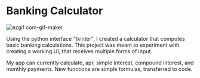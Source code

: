 # Banking Calculator

![ezgif com-gif-maker](https://user-images.githubusercontent.com/106642545/173691078-9f7c1246-8a33-4ec5-b4e9-f71b7127373f.gif)


Using the python interface "tkinter", I created a calculator that computes basic banking calculations. 
This project was meant to experiment with creating a working UI, that receives multiple forms of input. 

My app can currently calculate, apr, simple interest, compound interest, and monthly payments. New functions are simple formulas, transferred to code.  

